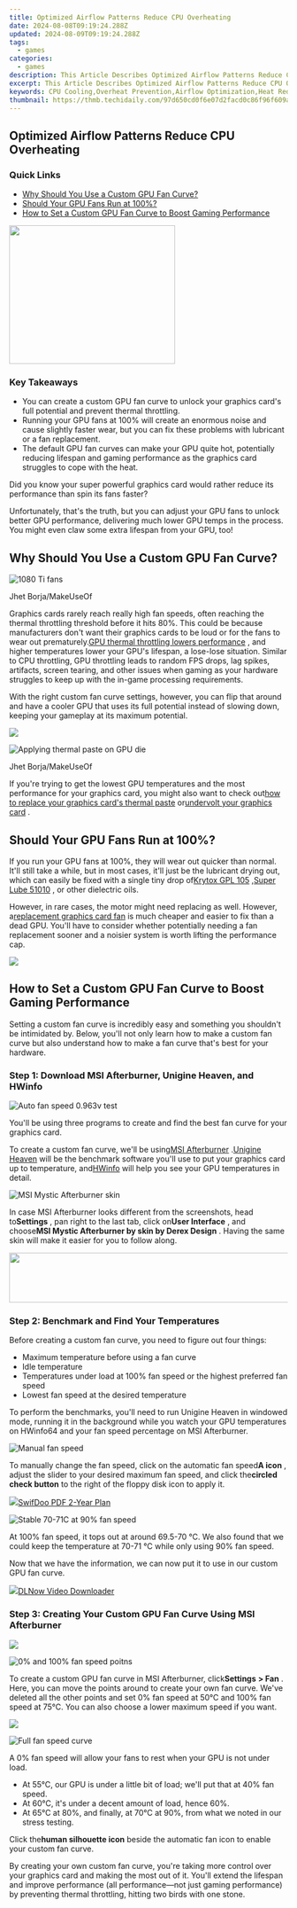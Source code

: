 ```yaml
---
title: Optimized Airflow Patterns Reduce CPU Overheating
date: 2024-08-08T09:19:24.288Z
updated: 2024-08-09T09:19:24.288Z
tags:
  - games
categories:
  - games
description: This Article Describes Optimized Airflow Patterns Reduce CPU Overheating
excerpt: This Article Describes Optimized Airflow Patterns Reduce CPU Overheating
keywords: CPU Cooling,Overheat Prevention,Airflow Optimization,Heat Reduction Tech,Efficient Cooling Systems,CPU Thermal Management,Airflow Design Innovation,CP Unit Cool,Overheat Stop,FFICP Overhaul,Heat TECooling,Cool AiROtics,PUCThermalTech,AirFlowTech Adv
thumbnail: https://thmb.techidaily.com/97d650cd0f6e07d2facd0c86f96f609a10afc326cf6eb9f144fb267795cd5a9a.jpg
---
```


## Optimized Airflow Patterns Reduce CPU Overheating

### Quick Links

* [Why Should You Use a Custom GPU Fan Curve?](#why-should-you-use-a-custom-gpu-fan-curve)
* [Should Your GPU Fans Run at 100%?](#should-your-gpu-fans-run-at-100)
* [How to Set a Custom GPU Fan Curve to Boost Gaming Performance](#how-to-set-a-custom-gpu-fan-curve-to-boost-gaming-performance)

<!-- affiliate ads begin -->
<a href="https://printrendy.pxf.io/c/5597632/1453719/17020" target="_top" id="1453719"><img src="//a.impactradius-go.com/display-ad/17020-1453719" border="0" alt="" width="300" height="250"/></a><img height="0" width="0" src="https://imp.pxf.io/i/5597632/1453719/17020" style="position:absolute;visibility:hidden;" border="0" />
<!-- affiliate ads end -->
### Key Takeaways

* You can create a custom GPU fan curve to unlock your graphics card's full potential and prevent thermal throttling.
* Running your GPU fans at 100% will create an enormous noise and cause slightly faster wear, but you can fix these problems with lubricant or a fan replacement.
* The default GPU fan curves can make your GPU quite hot, potentially reducing lifespan and gaming performance as the graphics card struggles to cope with the heat.

 Did you know your super powerful graphics card would rather reduce its performance than spin its fans faster?

 Unfortunately, that's the truth, but you can adjust your GPU fans to unlock better GPU performance, delivering much lower GPU temps in the process. You might even claw some extra lifespan from your GPU, too!

## Why Should You Use a Custom GPU Fan Curve?

![1080 Ti fans](https://thmb.techidaily.com/7886b93aef2a0639ec1e094763681d9231c505608c149e23de7fcb6df36e4813.JPG)

Jhet Borja/MakeUseOf

 Graphics cards rarely reach really high fan speeds, often reaching the thermal throttling threshold before it hits 80%. This could be because manufacturers don't want their graphics cards to be loud or for the fans to wear out prematurely.[GPU thermal throttling lowers performance](https://www.makeuseof.com/what-is-gpu-thermal-throttling-in-gaming/) , and higher temperatures lower your GPU's lifespan, a lose-lose situation. Similar to CPU throttling, GPU throttling leads to random FPS drops, lag spikes, artifacts, screen tearing, and other issues when gaming as your hardware struggles to keep up with the in-game processing requirements.

 With the right custom fan curve settings, however, you can flip that around and have a cooler GPU that uses its full potential instead of slowing down, keeping your gameplay at its maximum potential.

<!-- affiliate ads begin -->
<a href="https://shop.mondly.com/affiliate.php?ACCOUNT=ATISTUDI&AFFILIATE=108875&PATH=https%3A%2F%2Fwww.mondly.com%3FAFFILIATE%3D108875%26RESOURCE%3D%2BGeneral%2B970x90%2B"><img src="https://secure.avangate.com/images/merchant/69c418c33ec2e1a4267fa9bb77fa1428/general-970x90.gif" border="0"></a>
<!-- affiliate ads end -->
![Applying thermal paste on GPU die](https://static1.makeuseofimages.com/wordpress/wp-content/uploads/wm/2023/11/applying-thermal-paste-on-gpu-die.JPG)

Jhet Borja/MakeUseOf

 If you're trying to get the lowest GPU temperatures and the most performance for your graphics card, you might also want to check out[how to replace your graphics card's thermal paste](https://www.makeuseof.com/how-reapply-thermal-paste-graphics-card/) or[undervolt your graphics card](https://www.makeuseof.com/how-to-undervolt-graphics-card/) .

## Should Your GPU Fans Run at 100%?

 If you run your GPU fans at 100%, they will wear out quicker than normal. It'll still take a while, but in most cases, it'll just be the lubricant drying out, which can easily be fixed with a single tiny drop of[Krytox GPL 105](https://www.amazon.com/Mechanical-Keyboard-Switches-Stabilizer-Lubricant/dp/B09YV7TMKV?tag=makeusw-20&ascsubtag=UUmuoUeUpU2031241&asc%5Frefurl=https%3A%2F%2Fwww.makeuseof.com%2Flower-gpu-temperature-custom-fan-curve%2F&asc%5Fcampaign=Evergreen) ,[Super Lube 51010](https://www.amazon.com/Super-Lube-51010-Oil/dp/B000BXOGHY?tag=makeusw-20&ascsubtag=UUmuoUeUpU2031241&asc%5Frefurl=https%3A%2F%2Fwww.makeuseof.com%2Flower-gpu-temperature-custom-fan-curve%2F&asc%5Fcampaign=Evergreen) , or other dielectric oils.

 However, in rare cases, the motor might need replacing as well. However, a[replacement graphics card fan](https://www.amazon.com/s?k=Graphics+card+fan&tag=makeusw-20&ascsubtag=UUmuoUeUpU2031241&asc%5Frefurl=https%3A%2F%2Fwww.makeuseof.com%2Flower-gpu-temperature-custom-fan-curve%2F&asc%5Fcampaign=Evergreen) is much cheaper and easier to fix than a dead GPU. You'll have to consider whether potentially needing a fan replacement sooner and a noisier system is worth lifting the performance cap.

<!-- affiliate ads begin -->
<a href="https://secure.2checkout.com/order/checkout.php?PRODS=4620778&QTY=1&AFFILIATE=108875&CART=1"><img src="https://secure.avangate.com/images/merchant/07dd4d5a72f5740ef0f035f201951476/300__250banner.jpg" border="0"></a>
<!-- affiliate ads end -->
## How to Set a Custom GPU Fan Curve to Boost Gaming Performance

 Setting a custom fan curve is incredibly easy and something you shouldn't be intimidated by. Below, you'll not only learn how to make a custom fan curve but also understand how to make a fan curve that's best for your hardware.

### Step 1: Download MSI Afterburner, Unigine Heaven, and HWinfo

![Auto fan speed 0.963v test](https://static1.makeuseofimages.com/wordpress/wp-content/uploads/wm/2023/11/auto-fan-speed-0-963v-test.jpg)

 You'll be using three programs to create and find the best fan curve for your graphics card.

 To create a custom fan curve, we'll be using[MSI Afterburner](https://www.msi.com/Landing/afterburner/graphics-cards) .[Unigine Heaven](https://benchmark.unigine.com/heaven) will be the benchmark software you'll use to put your graphics card up to temperature, and[HWinfo](https://www.hwinfo.com/download/) will help you see your GPU temperatures in detail.

![MSI Mystic Afterburner skin](https://static1.makeuseofimages.com/wordpress/wp-content/uploads/wm/2023/11/msi-mystic-afterburner-skin.jpg)

 In case MSI Afterburner looks different from the screenshots, head to**Settings** , pan right to the last tab, click on**User Interface** , and choose**MSI Mystic Afterburner by skin by Derex Design** . Having the same skin will make it easier for you to follow along.

<!-- affiliate ads begin -->
<a href="https://united.elfm.net/c/5597632/517826/4704" target="_top" id="517826"><img src="//a.impactradius-go.com/display-ad/4704-517826" border="0" alt="" width="728" height="90"/></a><img height="0" width="0" src="https://united.elfm.net/i/5597632/517826/4704" style="position:absolute;visibility:hidden;" border="0" />
<!-- affiliate ads end -->
### Step 2: Benchmark and Find Your Temperatures

 Before creating a custom fan curve, you need to figure out four things:

* Maximum temperature before using a fan curve
* Idle temperature
* Temperatures under load at 100% fan speed or the highest preferred fan speed
* Lowest fan speed at the desired temperature

 To perform the benchmarks, you'll need to run Unigine Heaven in windowed mode, running it in the background while you watch your GPU temperatures on HWinfo64 and your fan speed percentage on MSI Afterburner.

![Manual fan speed](https://static1.makeuseofimages.com/wordpress/wp-content/uploads/2023/11/manual-fan-speed.jpg)

 To manually change the fan speed, click on the automatic fan speed**A icon** , adjust the slider to your desired maximum fan speed, and click the**circled check button** to the right of the floppy disk icon to apply it.

<!-- affiliate ads begin -->
<a href="https://purchase.swifdoo.com/order/checkout.php?PRODS=40002580&QTY=1&AFFILIATE=108875&CART=1"><img src="https://secure.avangate.com/images/merchant/8b932759a5a04ddb34bf79e3f9072e4b/products/3_Product%20box%20white-1024x1024.png" border="0">SwifDoo PDF 2-Year Plan</a>
<!-- affiliate ads end -->
![Stable 70-71C at 90% fan speed](https://static1.makeuseofimages.com/wordpress/wp-content/uploads/wm/2023/11/stable-70-71c-at-90-fan-speed.jpg)

 At 100% fan speed, it tops out at around 69.5-70 °C. We also found that we could keep the temperature at 70-71 °C while only using 90% fan speed.

 Now that we have the information, we can now put it to use in our custom GPU fan curve.

<!-- affiliate ads begin -->
<a href="https://secure.2checkout.com/order/checkout.php?PRODS=4712430&QTY=1&AFFILIATE=108875&CART=1"><img src="https://secure.avangate.com/images/merchant/c404a5adbf90e09631678b13b05d9d7a/products/dlnow_256.png" border="0">DLNow Video Downloader</a>
<!-- affiliate ads end -->
### Step 3: Creating Your Custom GPU Fan Curve Using MSI Afterburner

<!-- affiliate ads begin -->
<a href="https://secure.2checkout.com/order/checkout.php?PRODS=45152835&QTY=1&AFFILIATE=108875&CART=1"><img src="https://download.terabyteunlimited.com/banners/ad_800x450_d.jpg" border="0"></a>
<!-- affiliate ads end -->
![0% and 100% fan speed poitns](https://static1.makeuseofimages.com/wordpress/wp-content/uploads/wm/2023/11/0-and-100-fan-speed-poitns.jpg)

 To create a custom GPU fan curve in MSI Afterburner, click**Settings** **\> Fan** . Here, you can move the points around to create your own fan curve. We've deleted all the other points and set 0% fan speed at 50°C and 100% fan speed at 75°C. You can also choose a lower maximum speed if you want.

<!-- affiliate ads begin -->
<a href="https://secure.2checkout.com/order/checkout.php?PRODS=4940317&QTY=1&AFFILIATE=108875&CART=1"><img src="https://secure.avangate.com/images/merchant/333ac5d90817d69113471fbb6e531bee/sps-partnership-728x90eng.png" border="0"></a>
<!-- affiliate ads end -->
![Full fan speed curve](https://static1.makeuseofimages.com/wordpress/wp-content/uploads/wm/2023/11/full-fan-speed-curve.jpg)

 A 0% fan speed will allow your fans to rest when your GPU is not under load.

* At 55°C, our GPU is under a little bit of load; we'll put that at 40% fan speed.
* At 60°C, it's under a decent amount of load, hence 60%.
* At 65°C at 80%, and finally, at 70°C at 90%, from what we noted in our stress testing.

 Click the**human silhouette icon** beside the automatic fan icon to enable your custom fan curve.

 By creating your own custom fan curve, you're taking more control over your graphics card and making the most out of it. You'll extend the lifespan and improve performance (all performance—not just gaming performance) by preventing thermal throttling, hitting two birds with one stone.


<ins class="adsbygoogle"
     style="display:block"
     data-ad-format="autorelaxed"
     data-ad-client="ca-pub-7571918770474297"
     data-ad-slot="1223367746"></ins>



<ins class="adsbygoogle"
     style="display:block"
     data-ad-client="ca-pub-7571918770474297"
     data-ad-slot="8358498916"
     data-ad-format="auto"
     data-full-width-responsive="true"></ins>


